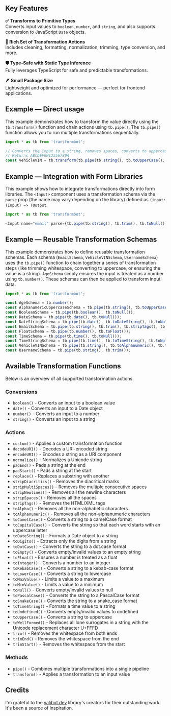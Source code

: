 ## Key Features

**✅ Transforms to Primitive Types**\
Converts input values to `boolean`, `number`, and `string`, and also supports conversion to JavaScript `Date` objects.

**🧼 Rich Set of Transformation Actions**\
Includes cleaning, formatting, normalization, trimming, type conversion, and more.

**🛡️ Type-Safe with Static Type Inference**\
Fully leverages TypeScript for safe and predictable transformations.

**🪶 Small Package Size**\
Lightweight and optimized for performance — perfect for frontend applications.

## Example — Direct usage

<!-- prettier-ignore -->
This example demonstrates how to transform the value directly using the `tb.transform()` function and chain actions
using `tb.pipe()`. The `tb.pipe()` function allows you to run multiple transformations sequentially.

```ts
import * as tb from 'transformbot';

// Converts the input to a string, removes spaces, converts to uppercase, removes non-alphanumeric characters, and converts to null if the result is empty.
// Returns ABCDEFGH12356789A
const vehicleVIN = tb.transform(tb.pipe(tb.string(), tb.toUpperCase(), tb.toAlphanumeric(), tb.toNull()), "abcdefgh12356789--a");
```

## Example — Integration with Form Libraries

<!-- prettier-ignore -->
This example shows how to integrate transformations directly into form libraries.
The `<Input>` component uses a transformation schema via the `parse` prop (the name may vary depending on the library)
defined as `(input: TInput) => TOutput`.

```ts
import * as tb from 'transformbot';

<Input name="email" parse={tb.pipe(tb.string(), tb.trim(), tb.toNull())} type="email" />
```

## Example — Reusable Transformation Schemas

<!-- prettier-ignore -->
This example demonstrates how to define reusable transformation schemas.
Each schema (`EmailSchema`, `VehicleVINSchema`, `UsernameSchema`) uses the `tb.pipe()` function to chain together
a series of transformation steps (like trimming whitespace, converting to uppercase, or ensuring the value is a string).
`AgeSchema` simply ensures the input is treated as a number using `tb.number()`.
These schemas can then be applied to transform input data.

```ts
import * as tb from 'transformbot';

const AgeSchema = tb.number();
const AlphanumericUppercaseSchema = tb.pipe(tb.string(), tb.toUpperCase(), tb.toAlphanumeric(), tb.toEmpty());
const BooleanSchema = tb.pipe(tb.boolean(), tb.toNull());
const DateSchema = tb.pipe(tb.date(), tb.toNull());
const DateStringSchema = tb.pipe(tb.date(), tb.toDateString(), tb.toNull());
const EmailSchema = tb.pipe(tb.string(), tb.trim(), tb.stripTags(), tb.stripNewlines(), tb.stripSpaces(), tb.stripDiacritics(), tb.toNull());
const FloatSchema = tb.pipe(tb.number(), tb.toFloat());
const TimeSchema = tb.pipe(tb.time(), tb.toNull());
const TimeStringSchema = tb.pipe(tb.time(), tb.toTimeString(), tb.toNull());
const VehicleVINSchema = tb.pipe(tb.string(), tb.toAlphanumeric(), tb.toUpperCase(), tb.toNull());
const UsernameSchema = tb.pipe(tb.string(), tb.trim());
```

## Available Transformation Functions

Below is an overview of all supported transformation actions.

### Conversions

- `boolean()` - Converts an input to a boolean value
- `date()` - Converts an input to a Date object
- `number()` - Converts an input to a number
- `string()` - Converts an input to a string

### Actions

- `custom()` - Applies a custom transformation function
- `decodeURI()` - Decodes a URI-encoded string
- `encodeURI()` - Encodes a string as a URI component
- `normalize()` - Normalizes a Unicode string
- `padEnd()` - Pads a string at the end
- `padStart()` - Pads a string at the start
- `replace()` - Replaces a substring with another
- `stripDiacritics()` - Removes the diacritical marks
- `stripMultiSpaces()` - Removes the multiple consecutive spaces
- `stripNewlines()` - Removes all the newline characters
- `stripSpaces()` - Removes all the spaces
- `stripTags()` - Removes the HTML/XML tags
- `toAlpha()` - Removes all the non-alphabetic characters
- `toAlphanumeric()` - Removes all the non-alphanumeric characters
- `toCamelCase()` - Converts a string to a camelCase format
- `toCapitalCase()` - Converts the string so that each word starts with an uppercase letter
- `toDateString()` - Formats a Date object to a string
- `toDigits()` - Extracts only the digits from a string
- `toDotCase()` - Converts the string to a dot.case format
- `toEmpty()` - Converts empty/invalid values to an empty string
- `toFloat()` - Ensures a number is treated as a float
- `toInteger()` - Converts a number to an integer
- `toKebabCase()` - Converts a string to a kebab-case format
- `toLowerCase()` - Converts a string to lowercase
- `toMaxValue()` - Limits a value to a maximum
- `toMinValue()` - Limits a value to a minimum
- `toNull()` - Converts empty/invalid values to null
- `toPascalCase()` - Converts the string to a PascalCase format
- `toSnakeCase()` - Converts the string to a snake_case format
- `toTimeString()` - Formats a time value to a string
- `toUndefined()` - Converts empty/invalid values to undefined
- `toUpperCase()` - Converts a string to uppercase
- `toWellFormed()` - Replaces all lone surrogates in a string with the Unicode replacement character U+FFFD
- `trim()` - Removes the whitespace from both ends
- `trimEnd()` - Removes the whitespace from the end
- `trimStart()` - Removes the whitespace from the start

### Methods

- `pipe()` - Combines multiple transformations into a single pipeline
- `transform()` - Applies a transformation to an input value

## Credits

I'm grateful to the [valibot.dev](https://valibot.dev/) library's creators for their outstanding work. It's been a source of inspiration.

[license-image]: https://img.shields.io/badge/License-MIT-brightgreen.svg
[license-url]: https://opensource.org/licenses/MIT
[npm-image]: https://img.shields.io/npm/v/transformbotb.svg
[npm-url]: https://npmjs.org/package/transformbot
[downloads-image]: https://img.shields.io/npm/dm/transformbotb.svg
